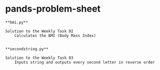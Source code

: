 # pands-problem-sheet
    **bmi.py**
    
    Solution to the Weekly Task 02
        Calculates the BMI (Body Mass Index)


    **secondstring.py**

    Solution to the Weekly Task 03
        Inputs string and outputs every second letter in reverse order